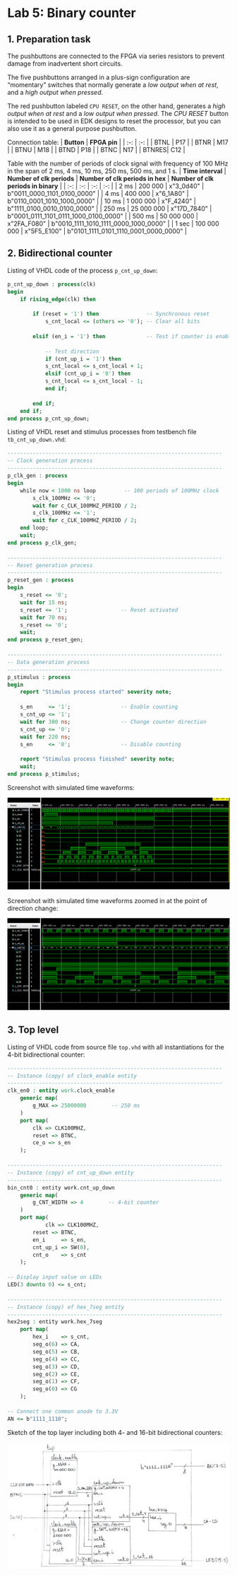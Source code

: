 # Lab 5: Binary counter

## 1. Preparation task

The pushbuttons are connected to the FPGA via series resistors to prevent damage from inadvertent short circuits. 

The five pushbuttons arranged in a plus-sign configuration are “momentary” switches that normally generate a *low output when at rest*, and a *high output when pressed*.

The red pushbutton labeled ```CPU RESET```, on the other hand, generates a *high output when at rest* and a *low output when pressed*. The *CPU RESET* button is intended to be used in EDK designs to reset the processor, but you can also use it as a general purpose pushbutton.

Connection table:
| **Button** | **FPGA pin** |
| :-: | :-: |
| BTNL | P17 |
| BTNR | M17 |
| BTNU | M18 |
| BTND | P18 |
| BTNC | N17 |
| BTNRES| C12 |

Table with the number of periods of clock signal with frequency of 100 MHz in the span of 2 ms, 4 ms, 10 ms, 250 ms, 500 ms, and 1 s.
| **Time interval** | **Number of clk periods** | **Number of clk periods in hex** | **Number of clk periods in binary** |
| :-: | :-: | :-: | :-: |
| 2 ms | 200 000 | x"3_0d40" | b"0011_0000_1101_0100_0000" |
| 4 ms | 400 000 | x"6_1A80" | b"0110_0001_1010_1000_0000" |
| 10 ms | 1 000 000 | x"F_4240" | b"1111_0100_0010_0100_0000" |
| 250 ms | 25 000 000 | x"17D_7840" | b"0001_0111_1101_0111_1000_0100_0000" |
| 500 ms | 50 000 000 | x"2FA_F080" | b"0010_1111_1010_1111_0000_1000_0000" |
| 1 sec | 100 000 000 | x"5F5_E100" | b"0101_1111_0101_1110_0001_0000_0000" |

## 2. Bidirectional counter

Listing of VHDL code of the process ```p_cnt_up_down```:

```vhdl
p_cnt_up_down : process(clk)
begin
    if rising_edge(clk) then
    
        if (reset = '1') then               -- Synchronous reset
            s_cnt_local <= (others => '0'); -- Clear all bits

        elsif (en_i = '1') then             -- Test if counter is enabled
            
            -- Test direction
            if (cnt_up_i = '1') then        
            s_cnt_local <= s_cnt_local + 1;
            elsif (cnt_up_i = '0') then
            s_cnt_local <= s_cnt_local - 1;
            end if;

        end if;
    end if;
end process p_cnt_up_down;
```

Listing of VHDL reset and stimulus processes from testbench file ```tb_cnt_up_down.vhd```:

```vhdl
--------------------------------------------------------------------
-- Clock generation process
--------------------------------------------------------------------
p_clk_gen : process
begin
    while now < 1000 ns loop         -- 100 periods of 100MHz clock
        s_clk_100MHz <= '0';
        wait for c_CLK_100MHZ_PERIOD / 2;
        s_clk_100MHz <= '1';
        wait for c_CLK_100MHZ_PERIOD / 2;
    end loop;
    wait;
end process p_clk_gen;

--------------------------------------------------------------------
-- Reset generation process
--------------------------------------------------------------------
p_reset_gen : process
begin
    s_reset <= '0';
    wait for 15 ns;
    s_reset <= '1';                 -- Reset activated
    wait for 70 ns;
    s_reset <= '0';
    wait;
end process p_reset_gen;

--------------------------------------------------------------------
-- Data generation process
--------------------------------------------------------------------
p_stimulus : process
begin
    report "Stimulus process started" severity note;

    s_en     <= '1';                -- Enable counting
    s_cnt_up <= '1';
    wait for 380 ns;                -- Change counter direction
    s_cnt_up <= '0';
    wait for 220 ns;
    s_en     <= '0';                -- Disable counting

    report "Stimulus process finished" severity note;
    wait;
end process p_stimulus;
```

Screenshot with simulated time waveforms:

![Screenshot with simulated time waveforms](Images/graph.png)

Screenshot with simulated time waveforms zoomed in at the point of direction change:

![Screenshot with zoomed in simulated time waveforms](Images/graph_zoom.png)

## 3. Top level

Listing of VHDL code from source file ```top.vhd``` with all instantiations for the 4-bit bidirectional counter:

```vhdl
--------------------------------------------------------------------
-- Instance (copy) of clock_enable entity
--------------------------------------------------------------------
clk_en0 : entity work.clock_enable
    generic map(
        g_MAX => 25000000        -- 250 ms
    )
    port map(
        clk => CLK100MHZ,
        reset => BTNC,
        ce_o => s_en
    );

--------------------------------------------------------------------
-- Instance (copy) of cnt_up_down entity
--------------------------------------------------------------------
bin_cnt0 : entity work.cnt_up_down
    generic map(
        g_CNT_WIDTH => 4        -- 4-bit counter
    )
    port map(
            clk => CLK100MHZ,
        reset => BTNC,
        en_i     => s_en,
        cnt_up_i => SW(0),
        cnt_o    => s_cnt
    );

-- Display input value on LEDs
LED(3 downto 0) <= s_cnt;

--------------------------------------------------------------------
-- Instance (copy) of hex_7seg entity
--------------------------------------------------------------------
hex2seg : entity work.hex_7seg
    port map(
        hex_i    => s_cnt,
        seg_o(6) => CA,
        seg_o(5) => CB,
        seg_o(4) => CC,
        seg_o(3) => CD,
        seg_o(2) => CE,
        seg_o(1) => CF,
        seg_o(0) => CG
    );

-- Connect one common anode to 3.3V
AN <= b"1111_1110";
```

Sketch of the top layer including both 4- and 16-bit bidirectional counters:

![Sketch of the top layer](Images/top.png)

